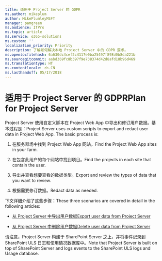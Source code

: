 ```yaml
---
title: 适用于 Project Server 的 GDPR
ms.author: mikeplum
author: MikePlumleyMSFT
manager: pamgreen
ms.audience: ITPro
ms.topic: article
ms.service: o365-solutions
ms.custom: ''
localization_priority: Priority
description: 了解如何解决本地 Project Server 中的 GDPR 要求。
ms.openlocfilehash: 6a630dc4cef2c4117e0ba25497f898d0b8da221b
ms.sourcegitcommit: aabd369fc8b397f9e738374d42d8afd18b96d469
ms.translationtype: HT
ms.contentlocale: zh-CN
ms.lasthandoff: 05/17/2018
---
```

# <a name="gdpr-for-project-server"></a><span data-ttu-id="31dee-103">适用于 Project Server 的 GDPR</span><span class="sxs-lookup"><span data-stu-id="31dee-103">Plan for Project Server</span></span>

<span data-ttu-id="31dee-p101">Project Server 使用自定义脚本在 Project Web App 中导出和修订用户数据。基本过程是：</span><span class="sxs-lookup"><span data-stu-id="31dee-p101">Project Server uses custom scripts to export and redact user data in Project Web App. The basic process is:</span></span>

1.  <span data-ttu-id="31dee-106">在服务器场中找到 Project Web App 网站。</span><span class="sxs-lookup"><span data-stu-id="31dee-106">Find the Project Web App sites in your farm.</span></span>

2.  <span data-ttu-id="31dee-107">在包含此用户的每个网站中找到项目。</span><span class="sxs-lookup"><span data-stu-id="31dee-107">Find the projects in each site that contain the user.</span></span>

3.  <span data-ttu-id="31dee-108">导出并查看想要查看的数据类型。</span><span class="sxs-lookup"><span data-stu-id="31dee-108">Export and review the types of data that you want to review.</span></span>

4.  <span data-ttu-id="31dee-109">根据需要修订数据。</span><span class="sxs-lookup"><span data-stu-id="31dee-109">Redact data as needed.</span></span>

<span data-ttu-id="31dee-110">下文详细介绍了这些步骤：</span><span class="sxs-lookup"><span data-stu-id="31dee-110">These three scenarios are covered in detail in the following articles:</span></span>

- [<span data-ttu-id="31dee-111">从 Project Server 中导出用户数据</span><span class="sxs-lookup"><span data-stu-id="31dee-111">Export user data from Project Server</span></span>](/Project/export-user-data-from-project-server?toc=/Office365/Enterprise/toc.json)

- [<span data-ttu-id="31dee-112">从 Project Server 中删除用户数据</span><span class="sxs-lookup"><span data-stu-id="31dee-112">Delete user data from Project Server</span></span>](/Project/delete-user-data-from-project-server?toc=/Office365/Enterprise/toc.json)


<span data-ttu-id="31dee-113">请注意，Project Server 构建于 SharePoint Server 之上，并将事件记录到 SharePoint ULS 日志和使用情况数据库中。</span><span class="sxs-lookup"><span data-stu-id="31dee-113">Note that Project Server is built on top of SharePoint Server and logs events to the SharePoint ULS logs and Usage database.</span></span>
